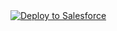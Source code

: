 <a href="https://githubsfdeploy.herokuapp.com?owner=Pasdideedeusername&repo=OCP12V2">
  <img alt="Deploy to Salesforce"
       src="https://raw.githubusercontent.com/afawcett/githubsfdeploy/master/src/main/webapp/resources/img/deploy.png">
</a>
